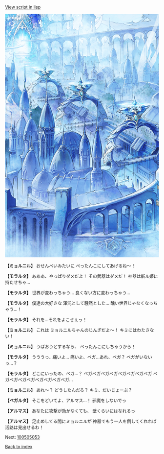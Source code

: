 [View script in lisp](../scripts/100505051.txt)

![400_angel_town_daytime.png](../images/backgrounds/400_angel_town_daytime.png)

**【ミョルニル】**
おせんべいみたいに
ぺったんこにしてあげるね～！

**【モラルタ】**
あああ、やっぱりダメだよ！
その武器はダメだ！
神器は斬ル姫に持たせちゃ…

**【モラルタ】**
世界が変わっちゃう…
良くない方に変わっちゃう…

**【モラルタ】**
僕達の大好きな
渾沌として騒然とした…
醜い世界じゃなくなっちゃう…！

**【モラルタ】**
それを…それをよこせぇっ！

**【ミョルニル】**
これは
ミョルニルちゃんのじんぎだよ～！
キミにはわたさない！

**【ミョルニル】**
うばおうとするなら、
ぺったんこにしちゃうから！

**【モラルタ】**
うううっ…痛いよ…
痛いよ、ベガ…あれ、ベガ？
ベガがいないっ…？

**【モラルタ】**
どこにいったの、ベガ…？
ベガベガベガベガベガベガベガベガ
ベガベガベガベガベガベガベガベガ…

**【ミョルニル】**
あれ～？
どうしたんだろ？
キミ、だいじょーぶ？

**【ベガルタ】**
そこをどいてよ、アルマス…！
邪魔をしないでっ

**【アルマス】**
あなたに攻撃が効かなくても、
壁くらいにはなれるっ

**【アルマス】**
足止めしてる間にミョルニルが
神器でもう一人を倒してくれれば
活路は見出せるわ！

Next: [100505053](100505053.md)

[Back to index](index.md)
